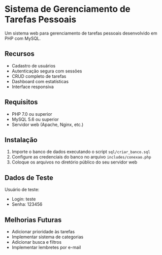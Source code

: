 # Sistema de Gerenciamento de Tarefas Pessoais

Um sistema web para gerenciamento de tarefas pessoais desenvolvido em PHP com MySQL.

## Recursos

- Cadastro de usuários
- Autenticação segura com sessões
- CRUD completo de tarefas
- Dashboard com estatísticas
- Interface responsiva

## Requisitos

- PHP 7.0 ou superior
- MySQL 5.6 ou superior
- Servidor web (Apache, Nginx, etc.)

## Instalação

1. Importe o banco de dados executando o script `sql/criar_banco.sql`
2. Configure as credenciais do banco no arquivo `includes/conexao.php`
3. Coloque os arquivos no diretório público do seu servidor web

## Dados de Teste

Usuário de teste:
- Login: teste
- Senha: 123456

## Melhorias Futuras

- Adicionar prioridade às tarefas
- Implementar sistema de categorias
- Adicionar busca e filtros
- Implementar lembretes por e-mail